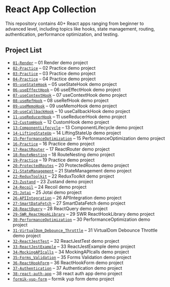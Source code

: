 # React App Collection

This repository contains 40+ React apps ranging from beginner to advanced level, including topics like hooks, state management, routing, authentication, performance optimization, and testing.

## Project List

- [`01-Render`](./01-Render) – 01 Render demo project
- [`02-Practice`](./02-Practice) – 02 Practice demo project
- [`03-Practice`](./03-Practice) – 03 Practice demo project
- [`04-Practice`](./04-Practice) – 04 Practice demo project
- [`05-useStateHook`](./05-useStateHook) – 05 useStateHook demo project
- [`06-useEffectHook`](./06-useEffectHook) – 06 useEffectHook demo project
- [`07-useContextHook`](./07-useContextHook) – 07 useContextHook demo project
- [`08-useRefHook`](./08-useRefHook) – 08 useRefHook demo project
- [`09-useMemoHook`](./09-useMemoHook) – 09 useMemoHook demo project
- [`10-useCallbackHook`](./10-useCallbackHook) – 10 useCallbackHook demo project
- [`11-useReducerHook`](./11-useReducerHook) – 11 useReducerHook demo project
- [`12-CustomHook`](./12-CustomHook) – 12 CustomHook demo project
- [`13-ComponentLifecycle`](./13-ComponentLifecycle) – 13 ComponentLifecycle demo project
- [`14-LiftingStateUp`](./14-LiftingStateUp) – 14 LiftingStateUp demo project
- [`15-PerformanceOptimization`](./15-PerformanceOptimization) – 15 PerformanceOptimization demo project
- [`16-Practice`](./16-Practice) – 16 Practice demo project
- [`17-ReactRouter`](./17-ReactRouter) – 17 ReactRouter demo project
- [`18-RouteNesting`](./18-RouteNesting) – 18 RouteNesting demo project
- [`19-Practice`](./19-Practice) – 19 Practice demo project
- [`20-ProtectedRoutes`](./20-ProtectedRoutes) – 20 ProtectedRoutes demo project
- [`21-StateManagement`](./21-StateManagement) – 21 StateManagement demo project
- [`22-ReduxToolkit`](./22-ReduxToolkit) – 22 ReduxToolkit demo project
- [`23-Zustand`](./23-Zustand) – 23 Zustand demo project
- [`24-Recoil`](./24-Recoil) – 24 Recoil demo project
- [`25-Jotai`](./25-Jotai) – 25 Jotai demo project
- [`26-APIIntegration`](./26-APIIntegration) – 26 APIIntegration demo project
- [`27-SmartDataFetch`](./27-SmartDataFetch) – 27 SmartDataFetch demo project
- [`28-ReactQuery`](./28-ReactQuery) – 28 ReactQuery demo project
- [`29-SWR_ReactHookLibrary`](./29-SWR_ReactHookLibrary) – 29 SWR ReactHookLibrary demo project
- [`30-PerformanceOptimization`](./30-PerformanceOptimization) – 30 PerformanceOptimization demo project
- [`31-VirtualDom_Debounce_Throttle`](./31-VirtualDom_Debounce_Throttle) – 31 VirtualDom Debounce Throttle demo project
- [`32-ReactJestTest`](./32-ReactJestTest) – 32 ReactJestTest demo project
- [`33-ReactJestExample`](./33-ReactJestExample) – 33 ReactJestExample demo project
- [`34-MockingAPIcalls`](./34-MockingAPIcalls) – 34 MockingAPIcalls demo project
- [`35-Forms_Validation`](./35-Forms_Validation) – 35 Forms Validation demo project
- [`36-ReactHookForm`](./36-ReactHookForm) – 36 ReactHookForm demo project
- [`37-Authentication`](./37-Authentication) – 37 Authentication demo project
- [`38-react-auth-app`](./38-react-auth-app) – 38 react auth app demo project
- [`formik-yup-form`](./formik-yup-form) – formik yup form demo project